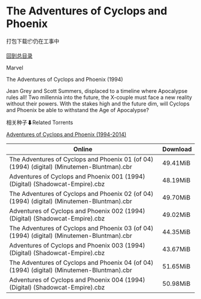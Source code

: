 # The Adventures of Cyclops and Phoenix

打包下载📦仍在工事中

[回到总目录](/Catalogs.md)

Marvel

The Adventures of Cyclops and Phoenix (1994)

Jean Grey and Scott Summers, displaced to a timeline where Apocalypse rules all! Two millennia into the future, the X-couple must face a new reality without their powers. With the stakes high and the future dim, will Cyclops and Phoenix be able to withstand the Age of Apocalypse?





相关种子⬇Related Torrents

[Adventures of Cyclops and Phoenix (1994-2014)](https://github.com/alicewish/markdown/blob/master/torrent/Adventures-of-Cyclops-and-Phoenix--1994-2014.md)

Online | Download
--- | ---
The Adventures of Cyclops and Phoenix 01 (of 04) (1994) (digital) (Minutemen-Bluntman).cbr | 49.41MiB
Adventures of Cyclops and Phoenix 001 (1994) (Digital) (Shadowcat-Empire).cbz | 48.19MiB
The Adventures of Cyclops and Phoenix 02 (of 04) (1994) (digital) (Minutemen-Bluntman).cbr | 49.70MiB
Adventures of Cyclops and Phoenix 002 (1994) (Digital) (Shadowcat-Empire).cbz | 49.02MiB
The Adventures of Cyclops and Phoenix 03 (of 04) (1994) (digital) (Minutemen-Bluntman).cbr | 44.35MiB
Adventures of Cyclops and Phoenix 003 (1994) (Digital) (Shadowcat-Empire).cbz | 43.67MiB
The Adventures of Cyclops and Phoenix 04 (of 04) (1994) (digital) (Minutemen-Bluntman).cbr | 51.65MiB
Adventures of Cyclops and Phoenix 004 (1994) (Digital) (Shadowcat-Empire).cbz | 50.98MiB